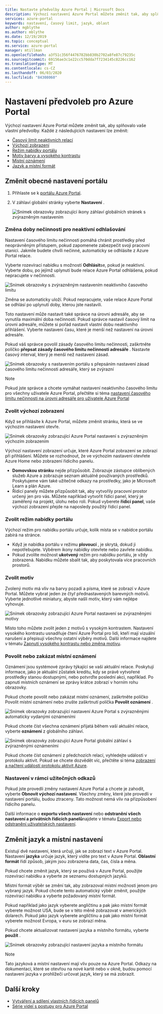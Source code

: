 ```yaml
---
title: Nastavte předvolby Azure Portal | Microsoft Docs
description: Výchozí nastavení Azure Portal můžete změnit tak, aby splňovalo vaše vlastní předvolby. Nastavení zahrnují časový limit neaktivních relací, výchozí zobrazení, režim nabídky, kontrast, motiv, oznámení a jazyky a místní formáty.
services: azure-portal
keywords: nastavení, časový limit, jazyk, oblast
author: mgblythe
ms.author: mblythe
ms.date: 12/19/2019
ms.topic: conceptual
ms.service: azure-portal
manager: mtillman
ms.openlocfilehash: a3f51c356f4476782bb830b2702a8fe87c79235c
ms.sourcegitcommit: 69156ae3c1e22cc570dda7f7234145c8226cc162
ms.translationtype: MT
ms.contentlocale: cs-CZ
ms.lasthandoff: 06/03/2020
ms.locfileid: "84308060"
---
```

# <a name="set-your-azure-portal-preferences"></a>Nastavení předvoleb pro Azure Portal

Výchozí nastavení Azure Portal můžete změnit tak, aby splňovalo vaše vlastní předvolby. Každé z následujících nastavení lze změnit:

* [Časový limit neaktivních relací](#change-the-idle-duration-for-inactive-sign-out)
* [Výchozí zobrazení](#choose-your-default-view)
* [Režim nabídky portálu](#choose-a-portal-menu-mode)
* [Motiv barvy a vysokého kontrastu](#choose-a-theme)
* [Místní oznámení](#enable-or-disable-pop-up-notifications)
* [Jazyk a místní formát](#change-language-and-regional-settings)

## <a name="change-general-portal-settings"></a>Změnit obecné nastavení portálu

1. Přihlaste se k [portálu Azure Portal](https://portal.azure.com).
2. V záhlaví globální stránky vyberte **Nastavení** .

    ![Snímek obrazovky zobrazující ikony záhlaví globálních stránek s zvýrazněným nastavením](./media/set-preferences/header-settings.png)

### <a name="change-the-idle-duration-for-inactive-sign-out"></a>Změna doby nečinnosti pro neaktivní odhlašování

Nastavení časového limitu nečinnosti pomáhá chránit prostředky před neoprávněným přístupem, pokud zapomenete zabezpečit svoji pracovní stanici. Jakmile budete chvíli nečinné, automaticky se odhlásíte z Azure Portal relace.

Vyberte rozevírací nabídku s možností **Odhlásit**se, pokud je neaktivní. Vyberte dobu, po jejímž uplynutí bude relace Azure Portal odhlášena, pokud nepracujete v nečinnosti.

   ![Snímek obrazovky s zvýrazněným nastavením neaktivního časového limitu](./media/set-preferences/inactive-signout-user.png)

Změna se automaticky uloží. Pokud nepracujete, vaše relace Azure Portal se odhlásí po uplynutí doby, kterou jste nastavili.

Toto nastavení může nastavit také správce na úrovni adresáře, aby se vynutila maximální doba nečinnosti. Pokud správce nastavil časový limit na úrovni adresáře, můžete si pořád nastavit vlastní dobu neaktivního přihlášení. Vyberte nastavení času, které je menší než nastavení na úrovni adresáře.

Pokud váš správce povolil zásady časového limitu nečinnosti, zaškrtněte políčko **přepsat zásady časového limitu nečinnosti adresáře** . Nastavte časový interval, který je menší než nastavení zásad.

   ![Snímek obrazovky s nastavením portálu s přepsáním nastavení zásad časového limitu nečinnosti adresáře, který se zvýrazní](./media/set-preferences/inactive-signout-override.png)


> [!NOTE]
> Pokud jste správce a chcete vymáhat nastavení neaktivního časového limitu pro všechny uživatele Azure Portal, přečtěte si téma [nastavení časového limitu nečinnosti na úrovni adresáře pro uživatele Azure Portal](admin-timeout.md)
>

### <a name="choose-your-default-view"></a>Zvolit výchozí zobrazení 

Když se přihlásíte k Azure Portal, můžete změnit stránku, která se ve výchozím nastavení otevře.

   ![Snímek obrazovky zobrazující Azure Portal nastavení s zvýrazněným výchozím zobrazením](./media/set-preferences/default-view.png)

Výchozí nastavení zobrazení určuje, které Azure Portal zobrazení se zobrazí při přihlášení. Můžete se rozhodnout, že ve výchozím nastavení otevřete Azure Home nebo zobrazení řídicího panelu.

* **Domovskou stránku** nejde přizpůsobit.  Zobrazuje zástupce oblíbených služeb Azure a zobrazuje seznam aktuálně používaných prostředků. Poskytujeme vám také užitečné odkazy na prostředky, jako je Microsoft Learn a plán Azure.
* Řídicí panely můžete přizpůsobit tak, aby vytvořily pracovní prostor určený jen pro vás. Můžete například vytvořit řídicí panel, který je zaměřený na projekt, úlohu nebo roli. Pokud vyberete **řídicí panel**, vaše výchozí zobrazení přejde na naposledy použitý řídicí panel.

### <a name="choose-a-portal-menu-mode"></a>Zvolit režim nabídky portálu

Výchozí režim pro nabídku portálu určuje, kolik místa se v nabídce portálu zabírá na stránce.

* Když je nabídka portálu v režimu **plovoucí** , je skrytá, dokud ji nepotřebujete. Výběrem ikony nabídky otevřete nebo zavřete nabídku.
* Pokud zvolíte možnost **ukotvený** režim pro nabídku portálu, je vždy zobrazená. Nabídku můžete sbalit tak, aby poskytovala více pracovních prostorů. 

### <a name="choose-a-theme"></a>Zvolit motiv

Zvolený motiv má vliv na barvy pozadí a písma, které se zobrazí v Azure Portal. Můžete vybrat jeden ze čtyř přednastavených barevných motivů. Vyberte jednotlivé miniatury, abyste našli motiv, který vám nejlépe vyhovuje.

   ![Snímek obrazovky zobrazující Azure Portal nastavení se zvýrazněnými motivy](./media/set-preferences/theme.png)

Místo toho můžete zvolit jeden z motivů s vysokým kontrastem. Nastavení vysokého kontrastu usnadňuje čtení Azure Portal pro lidi, kteří mají vizuální narušení a přepisují všechny ostatní výběry motivů. Další informace najdete v tématu [Zapnutí vysokého kontrastu nebo změna motivu](azure-portal-change-theme-high-contrast.md).

### <a name="enable-or-disable-pop-up-notifications"></a>Povolit nebo zakázat místní oznámení

Oznámení jsou systémové zprávy týkající se vaší aktuální relace. Poskytují informace, jako je aktuální zůstatek kreditu, kdy se právě vytvořené prostředky stanou dostupnými, nebo potvrďte poslední akci, například. Po zapnutí místních oznámení se zprávy krátce zobrazí v horním rohu obrazovky. 

Pokud chcete povolit nebo zakázat místní oznámení, zaškrtněte políčko Povolit místní oznámení nebo zrušte zaškrtnutí políčka **Povolit oznámení** .

   ![Snímek obrazovky zobrazující nastavení Azure Portal s zvýrazněnými automaticky vydanými oznámeními](./media/set-preferences/popup-notifications.png)

Pokud chcete číst všechna oznámení přijatá během vaší aktuální relace, vyberte **oznámení** z globálního záhlaví.

   ![Snímek obrazovky zobrazující Azure Portal globální záhlaví s zvýrazněnými oznámeními](./media/set-preferences/read-notifications.png)

Pokud chcete číst oznámení z předchozích relací, vyhledejte události v protokolu aktivit. Pokud se chcete dozvědět víc, přečtěte si téma [zobrazení a načtení událostí protokolu aktivit Azure](/azure/azure-monitor/platform/activity-log-view).

### <a name="settings-under-useful-links"></a>Nastavení v rámci užitečných odkazů

Pokud jste provedli změny nastavení Azure Portal a chcete je zahodit, vyberte **Obnovit výchozí nastavení**. Všechny změny, které jste provedli v nastavení portálu, budou ztraceny. Tato možnost nemá vliv na přizpůsobení řídicího panelu.

Další informace o **exportu všech nastavení** nebo **odstranění všech nastavení a privátních řídicích panelů**najdete v tématu [Export nebo odstranění uživatelských nastavení](azure-portal-export-delete-settings.md).

## <a name="change-language-and-regional-settings"></a>Změnit jazyk a místní nastavení

Existují dvě nastavení, která určují, jak se zobrazí text v Azure Portal. Nastavení **jazyka** určuje jazyk, který vidíte pro text v Azure Portal. **Oblastní formát** řídí způsob, jakým jsou zobrazena data, čas, čísla a měna.

Pokud chcete změnit jazyk, který se používá v Azure Portal, použijte rozevírací nabídku a vyberte ze seznamu dostupných jazyků.

Místní formát výběr se změní tak, aby zobrazoval místní možnosti jenom pro vybraný jazyk. Pokud chcete tento automatický výběr změnit, použijte rozevírací nabídku a vyberte požadovaný místní formát.

Pokud například jako jazyk vyberete angličtinu a pak jako místní formát vyberete možnost USA, bude se v této měně zobrazovat v amerických dolarech. Pokud jako jazyk vyberete angličtinu a pak jako místní formát vyberete možnost Evropa, v euru se zobrazí měna.

Pokud chcete aktualizovat nastavení jazyka a místního formátu, vyberte **použít** .

   ![Snímek obrazovky zobrazující nastavení jazyka a místního formátu](./media/set-preferences/language.png)

>[!NOTE]
>Tato jazyková a místní nastavení mají vliv pouze na Azure Portal. Odkazy na dokumentaci, které se otevřou na nové kartě nebo v okně, budou pomocí nastavení jazyka v prohlížeči určovat jazyk, který se má zobrazit.
>

## <a name="next-steps"></a>Další kroky

* [Vytváření a sdílení vlastních řídicích panelů](azure-portal-dashboards.md)
* [Série videí s postupy pro Azure Portal](azure-portal-video-series.md)
